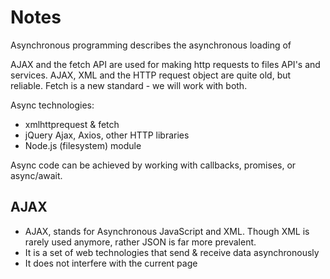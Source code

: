 # Notes

Asynchronous programming describes the asynchronous loading of

AJAX and the fetch API are used for making http requests to files API's and services. AJAX, XML and the HTTP request object are quite old, but reliable. Fetch is a new standard - we will work with both.

Async technologies:
 - xmlhttprequest & fetch
 - jQuery Ajax, Axios, other HTTP libraries
 - Node.js (filesystem) module

 Async code can be achieved by working with callbacks, promises, or async/await.

## AJAX
- AJAX, stands for Asynchronous JavaScript and XML. Though XML is rarely used anymore, rather JSON is far more prevalent.
- It is a set of web technologies that send & receive data asynchronously
- It does not interfere with the current page
